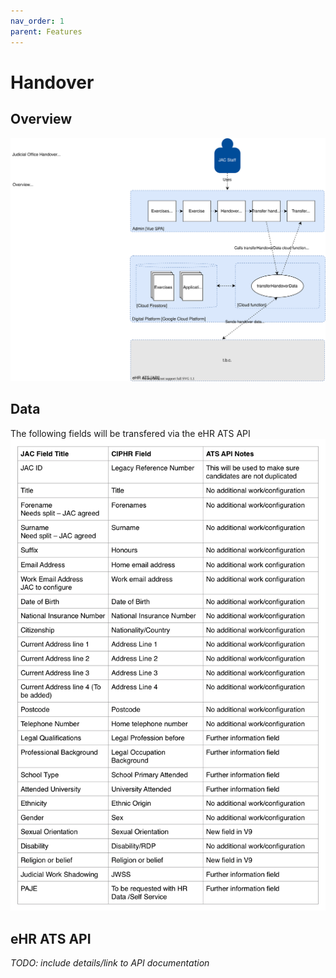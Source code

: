 ```yaml
---
nav_order: 1
parent: Features
---
```


# Handover

## Overview

![Judicial Office handover](../../architecture/jac-digital-platform-architecture-Component.svg)

## Data

The following fields will be transfered via the eHR ATS API
![Field map](jac-ciphr-field-map.png)

## eHR ATS API
*TODO: include details/link to API documentation*
